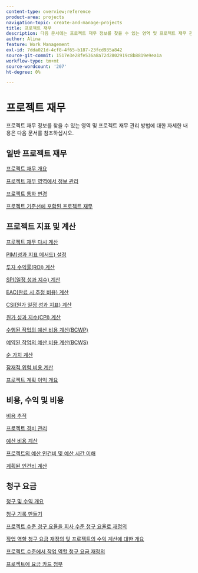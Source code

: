 ```yaml
---
content-type: overview;reference
product-area: projects
navigation-topic: create-and-manage-projects
title: 프로젝트 재무
description: 다음 문서에는 프로젝트 재무 정보를 찾을 수 있는 영역 및 프로젝트 재무 관리 방법에 대한 정보가 포함되어 있습니다.
author: Alina
feature: Work Management
exl-id: 7dda021d-4cf8-4f65-b187-23fcd935a842
source-git-commit: 1517e3e28fe536a8a72d2802919c8b8819e9ea1a
workflow-type: tm+mt
source-wordcount: '207'
ht-degree: 0%

---
```


# 프로젝트 재무

프로젝트 재무 정보를 찾을 수 있는 영역 및 프로젝트 재무 관리 방법에 대한 자세한 내용은 다음 문서를 참조하십시오.

## 일반 프로젝트 재무

[프로젝트 재무 개요](../../../manage-work/projects/project-finances/project-finances-overview-1.md)

[프로젝트 재무 영역에서 정보 관리](../../../manage-work/projects/project-finances/manage-project-finance-area.md)

[프로젝트 통화 변경](../../../manage-work/projects/project-finances/change-project-currency.md)

[프로젝트 기준선에 포함된 프로젝트 재무](../../../manage-work/projects/project-finances/project-finances-included-in-project-baselines.md)

## 프로젝트 지표 및 계산

[프로젝트 재무 다시 계산](../../../manage-work/projects/project-finances/recalculate-project-finances.md)

[PIM(성과 지표 메서드) 설정](../../../manage-work/projects/project-finances/set-pim.md)

[투자 수익률(ROI) 계산](../../../manage-work/projects/project-finances/calculate-roi.md)

[SPI(일정 성과 지수) 계산](../../../manage-work/projects/project-finances/calculate-spi.md)

[EAC(완료 시 추정 비용) 계산](../../../manage-work/projects/project-finances/calculate-eac.md)

[CSI(원가 일정 성과 지표) 계산](../../../manage-work/projects/project-finances/calculate-csi.md)

[원가 성과 지수(CPI) 계산](../../../manage-work/projects/project-finances/calculate-cpi.md)

[수행된 작업의 예산 비용 계산(BCWP)](../../../manage-work/projects/project-finances/calculate-bcwp.md)

[예약된 작업의 예산 비용 계산(BCWS)](../../../manage-work/projects/project-finances/calculate-bcws.md)

[순 가치 계산](../../../manage-work/projects/project-finances/calculate-net-value.md)

[잠재적 위험 비용 계산](../../../manage-work/projects/project-finances/potential-risk-cost.md)

[프로젝트 계획 이익 개요](../../../manage-work/projects/project-finances/project-planned-benefit.md)

## 비용, 수익 및 비용

[비용 추적](../../../manage-work/projects/project-finances/track-costs.md)

[프로젝트 경비 관리](../../../manage-work/projects/project-finances/manage-project-expenses.md)

[예산 비용 계산](../../../manage-work/projects/project-finances/budgeted-cost.md)

[프로젝트의 예산 인건비 및 예산 시간 이해](../../../manage-work/projects/project-finances/budgeted-labor-cost.md)

[계획된 인건비 계산](../../../manage-work/projects/project-finances/planned-labor-cost.md)

<!--
<p data-mc-conditions="QuicksilverOrClassic.Quicksilver,QuicksilverOrClassic.Draft mode"><a href="../../../manage-work/projects/project-finances/export-billing-record-details.md" class="MCXref xref" xrefformat="{para}">Export billing record details as a PDF file</a> </p>
-->

<!--
<p data-mc-conditions="QuicksilverOrClassic.Draft mode"><a href="../../../manage-work/projects/project-finances/how-workfront-calculates-finances.md" class="MCXref xref" xrefformat="{para}">How Adobe Workfront calculates finances </a> </p>
-->

## 청구 요금

[청구 및 수익 개요](../../../manage-work/projects/project-finances/billing-and-revenue-overview.md)

[청구 기록 만들기](../../../manage-work/projects/project-finances/create-billing-records.md)

[프로젝트 수준 청구 요율을 회사 수준 청구 요율로 재정의](../../../manage-work/projects/project-finances/override-project-level-with-company-level-billing-rates.md)

[작업 역할 청구 요금 재정의 및 프로젝트의 수익 계산에 대한 개요](../../../manage-work/projects/project-finances/override-role-billing-rates-and-calculate-project-revenue.md)

[프로젝트 수준에서 작업 역할 청구 요금 재정의](../../../manage-work/projects/project-finances/override-job-role-billing-rates-at-the-project-level.md)

[프로젝트에 요금 카드 첨부](/help/quicksilver/manage-work/projects/project-finances/attach-rate-card-to-project.md)
